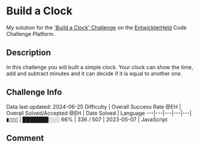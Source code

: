 # Build a Clock

My solution for the ['Build a Clock' Challenge](https://platform.entwicklerheld.de/challenge/build-a-clock?technology=JavaScript) on the [EntwicklerHeld](https://platform.entwicklerheld.de/) Code Challenge Platform.

## Description
In this challenge you will built a simple clock. Your clock can show the time, add and subtract minutes and it can decide if it is equal to another one.

## Challenge Info
Data last updated: 2024-06-25
Difficulty | Overall Success Rate @EH | Overall Solved/Accepted @EH | Date Solved | Language
---|---|---|---|---|
▮▯▯▯ | ███████░░░ 66% | 336 / 507 | 2023-05-07 | JavaScript

## Comment
